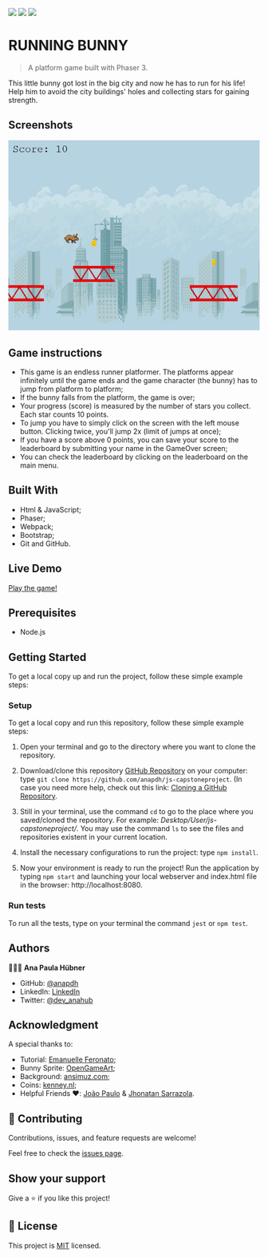 ![](https://img.shields.io/badge/Microverse-blueviolet) ![](https://img.shields.io/badge/JavaScript-yellow) ![](https://img.shields.io/badge/Phaser3-pink)


# RUNNING BUNNY

> A platform game built with Phaser 3.

This little bunny got lost in the big city and now he has to run for his life! Help him to avoid the city buildings' holes and collecting stars for gaining strength.

## Screenshots

![screenshot](/assets/screenshot.png)

## Game instructions

- This game is an endless runner platformer. The platforms appear infinitely until the game ends and the game character (the bunny) has to jump from platform to platform;
- If the bunny falls from the platform, the game is over;
- Your progress (score) is measured by the number of stars you collect. Each star counts 10 points.
- To jump you have to simply click on the screen with the left mouse button. Clicking twice, you'll jump 2x (limit of jumps at once);
- If you have a score above 0 points, you can save your score to the leaderboard by submitting your name in the GameOver screen;
- You can check the leaderboard by clicking on the leaderboard on the main menu.

## Built With

- Html & JavaScript;
- Phaser;
- Webpack;
- Bootstrap;
- Git and GitHub.

## Live Demo
[Play the game!](https://60d12b8ffef6567658e115f5--stoic-borg-59d7cd.netlify.app/)

## Prerequisites

- Node.js

## Getting Started

To get a local copy up and run the project, follow these simple example steps:

### Setup

To get a local copy and run this repository, follow these simple example steps:

1. Open your terminal and go to the directory where you want to clone the repository.

2. Download/clone this repository [GitHub Repository](https://github.com/anapdh/js-capstoneproject) on your computer: type `git clone https://github.com/anapdh/js-capstoneproject`.
(In case you need more help, check out this link: [Cloning a GitHub Repository](https://docs.github.com/en/github/creating-cloning-and-archiving-repositories/cloning-a-repository).

3. Still in your terminal, use the command `cd` to go to the place where you saved/cloned the repository. For example: _Desktop/User/js-capstoneproject/_. You may use the command `ls` to see the files and repositories existent in your current location.

4. Install the necessary configurations to run the project: type `npm install`.

5. Now your environment is ready to run the project! Run the application by typing ```npm start``` and launching your local webserver and index.html file in the browser: http://localhost:8080.
### Run tests

To run all the tests, type on your terminal the command `jest` or `npm test`.

## Authors

👩🏼‍💻 **Ana Paula Hübner**

- GitHub: [@anapdh](https://github.com/anapdh)
- LinkedIn: [LinkedIn](https://www.linkedin.com/in/anapdh)
- Twitter: [@dev_anahub](https://twitter.com/dev_anahub)


## Acknowledgment
A special thanks to:

- Tutorial: [Emanuelle Feronato](https://www.emanueleferonato.com/tag/endless-runner/);
- Bunny Sprite: [OpenGameArt](https://opengameart.org/content/bunny-sprite);
- Background: [ansimuz.com](https://ansimuz.com/site/);
- Coins: [kenney.nl](https://www.kenney.nl/assets);
- Helpful Friends ❤️: [João Paulo](https://github.com/jpdf00) & [Jhonatan Sarrazola](https://github.com/jssarrazolaa).

## 🤝 Contributing

Contributions, issues, and feature requests are welcome!

Feel free to check the [issues page](https://github.com/anapdh/js-capstoneproject/issues).

## Show your support

Give a ⭐️ if you like this project!

## 📝 License

This project is [MIT](https://github.com/anapdh/js-capstoneproject/blob/feature/running-bunny/LICENSE.md) licensed.